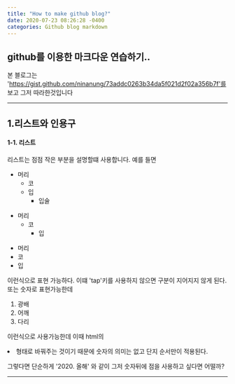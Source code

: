 ```yaml
---
title: "How to make github blog?"
date: 2020-07-23 08:26:28 -0400
categories: Github blog markdown
---
```


github를 이용한 마크다운 연습하기..
---


본 블로그는 'https://gist.github.com/ninanung/73addc0263b34da5f021d2f02a356b7f'를 보고 그저 따라한것입니다



_______________________________________________



## 1.리스트와 인용구


#### 1-1. 리스트


리스트는 점점 작은 부분을 설명할떄 사용합니다. 예를 들면

* 머리
  * 코
  * 입
    * 입술

+ 머리
  + 코
    + 입

- 머리
- 코
- 입

이런식으로 표현 가능하다. 이떄 'tap'키를 사용하지 않으면 구분이 지어지지 않게 된다.
또는 숫자로 표현가능한데

1. 광배
2. 어깨
3. 다리

이런식으로 사용가능한데 이때 html의 <li> 형태로 바꿔주는 것이기 때문에 숫자의 의미는 없고 단지 순서만이 적용된다.
  
그렇다면 단순하게 '2020. 올해' 와 같이 그저 숫자뒤에 점을 사용하고 싶다면 어떨까?

____________________________________________







